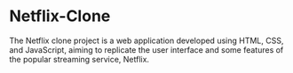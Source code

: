 # Netflix-Clone
The Netflix clone project is a web application developed using HTML, CSS, and JavaScript, aiming to replicate the user interface and some features of the popular streaming service, Netflix. 
